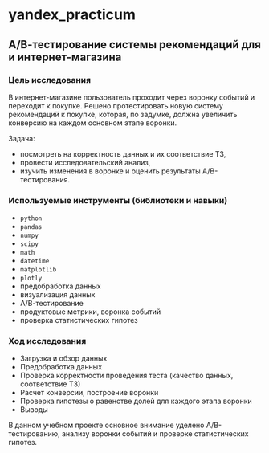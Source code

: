# yandex_practicum
## А/В-тестирование системы рекомендаций для и интернет-магазина

### Цель исследования
В интернет-магазине пользователь проходит через воронку событий и переходит к покупке. Решено протестировать новую систему рекомендаций к покупке, которая, по задумке, должна увеличить конверсию на каждом основном этапе воронки.

Задача:

- посмотреть на корректность данных и их соответствие ТЗ,
- провести исследовательский анализ,
- изучить изменения в воронке и оценить результаты А/В-тестирования.

### Используемые инструменты (библиотеки и навыки)
- `python`
- `pandas`
- `numpy`
- `scipy`
- `math`
- `datetime`
- `matplotlib`
- `plotly`
- предобработка данных
- визуализация данных
- А/В-тестирование
- продуктовые метрики, воронка событий
- проверка статистических гипотез



### Ход исследования
- Загрузка и обзор данных
- Предобработка данных 
- Проверка корректности проведения теста (качество данных, соответствие ТЗ)
- Расчет конверсии, построение воронки
- Проверка гипотезы о равенстве долей для каждого этапа воронки
- Выводы

В данном учебном проекте основное внимание уделено А/В-тестированию, анализу воронки событий и проверке статистических гипотез.

